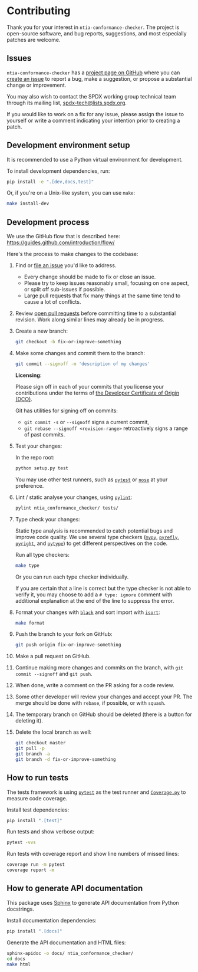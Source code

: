 # Contributing

Thank you for your interest in `ntia-conformance-checker`.
The project is open-source software, and bug reports, suggestions, and
most especially patches are welcome.

## Issues

`ntia-conformance-checker` has a [project page on GitHub][project-github]
where you can [create an issue][new-issue] to report a bug, make a suggestion,
or propose a substantial change or improvement.

You may also wish to contact the SPDX working group technical team through its
mailing list, [spdx-tech@lists.spdx.org](mailto:spdx-tech@lists.spdx.org).

If you would like to work on a fix for any issue,
please assign the issue to yourself or write a comment indicating your
intention prior to creating a patch.

[project-github]: https://github.com/spdx/ntia-conformance-checker/
[new-issue]: https://github.com/spdx/ntia-conformance-checker/issues/new

## Development environment setup

It is recommended to use a Python virtual environment for development.

To install development dependencies, run:

```sh
pip install -e ".[dev,docs,test]"
```

Or, if you're on a Unix-like system, you can use `make`:

```sh
make install-dev
```

## Development process

We use the GitHub flow that is described here:
<https://guides.github.com/introduction/flow/>

Here's the process to make changes to the codebase:

1. Find or [file an issue](#issues) you'd like to address.
    - Every change should be made to fix or close an issue.
    - Please try to keep issues reasonably small, focusing on one aspect,
      or split off sub-issues if possible.
    - Large pull requests that fix many things at the same time tend to
      cause a lot of conflicts.

2. Review [open pull requests][pr] before committing time to a substantial
   revision. Work along similar lines may already be in progress.

   [pr]: https://github.com/spdx/ntia-conformance-checker/pulls

3. Create a new branch:

   ```sh
   git checkout -b fix-or-improve-something
   ```

4. Make some changes and commit them to the branch:

   ```sh
   git commit --signoff -m 'description of my changes'
   ```

   **Licensing**:

   Please sign off in each of your commits that you license your contributions
   under the terms of [the Developer Certificate of Origin (DCO)][dco].

   Git has utilities for signing off on commits:
   - `git commit -s` or `--signoff` signs a current commit,
   - `git rebase --signoff <revision-range>` retroactively signs a range of
     past commits.

   [dco]: https://developercertificate.org/

5. Test your changes:

   In the repo root:

   ```sh
   python setup.py test
   ```

   You may use other test runners, such as [`pytest`][pytest] or [`nose`][nose]
   at your preference.

   [pytest]: https://docs.pytest.org/
   [nose]: https://nose.readthedocs.io/

6. Lint / static analyse your changes, using [`pylint`][pylint]:

   ```sh
   pylint ntia_conformance_checker/ tests/
   ```

   [pylint]: https://github.com/pylint-dev/pylint

7. Type check your changes:

   Static type analysis is recommended to catch potential bugs and improve code
   quality. We use several type checkers ([`mypy`][mypy], [`pyrefly`][pyrefly],
   [`pyright`][pyright], and [`pytype`][pytype]) to get different perspectives
   on the code.

   Run all type checkers:

   ```sh
   make type
   ```

   Or you can run each type checker individually.

   If you are certain that a line is correct but the type checker is not able
   to verify it, you may choose to add a `# type: ignore` comment with
   additional explanation at the end of the line to suppress the error.

   [mypy]: https://mypy-lang.org/
   [pyrefly]: https://pyrefly.org/
   [pyright]: https://github.com/microsoft/pyright
   [pytype]: https://github.com/google/pytype

8. Format your changes with [`black`][black] and sort import with
    [`isort`][isort]:

   ```sh
   make format
   ```

   [black]: https://github.com/psf/black
   [isort]: https://pycqa.github.io/isort/

9. Push the branch to your fork on GitHub:

   ```sh
   git push origin fix-or-improve-something
   ```

10. Make a pull request on GitHub.
11. Continue making more changes and commits on the branch,
    with `git commit --signoff` and `git push`.
12. When done, write a comment on the PR asking for a code review.
13. Some other developer will review your changes and accept your PR.
    The merge should be done with `rebase`, if possible, or with `squash`.
14. The temporary branch on GitHub should be deleted (there is a button for
    deleting it).
15. Delete the local branch as well:

    ```sh
    git checkout master
    git pull -p
    git branch -a
    git branch -d fix-or-improve-something
    ```

## How to run tests

The tests framework is using [`pytest`][pytest] as the test runner
and [`Coverage.py`][coverage] to measure code coverage.

Install test dependencies:

```sh
pip install ".[test]"
```

Run tests and show verbose output:

```sh
pytest -vvs
```

Run tests with coverage report and show line numbers of missed lines:

```sh
coverage run -m pytest
coverage report -m
```

[coverage]: https://coverage.readthedocs.io/

## How to generate API documentation

This package uses [Sphinx][] to generate API documentation from
Python docstrings.

Install documentation dependencies:

```sh
pip install ".[docs]"
```

Generate the API documentation and HTML files:

```sh
sphinx-apidoc -o docs/ ntia_conformance_checker/
cd docs
make html
```

[sphinx]: https://www.sphinx-doc.org/
